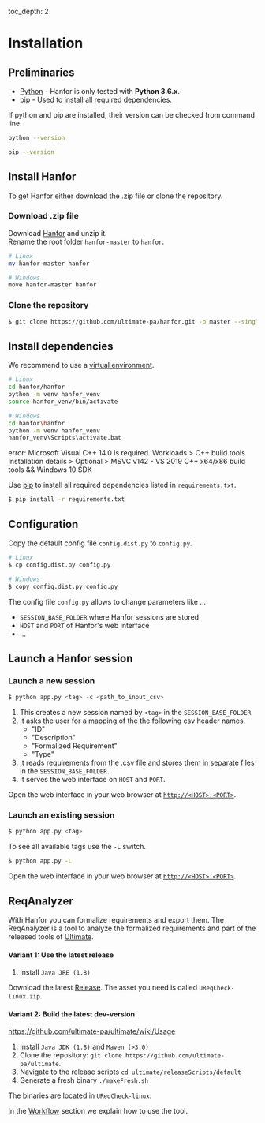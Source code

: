toc_depth: 2

# Installation

## Preliminaries
* [Python](https://www.python.org/) - Hanfor is only tested with **Python 3.6.x**.
* [pip](https://pypi.org/project/pip/) - Used to install all required dependencies.

If python and pip are installed, their version can be checked from command line.
```bash
python --version

pip --version
```

## Install Hanfor
To get Hanfor either download the .zip file or clone the repository.

### Download .zip file
Download [Hanfor](https://github.com/ultimate-pa/hanfor/archive/master.zip) and unzip it.  
Rename the root folder `hanfor-master` to `hanfor`.
```bash
# Linux
mv hanfor-master hanfor

# Windows
move hanfor-master hanfor
```

### Clone the repository
```bash
$ git clone https://github.com/ultimate-pa/hanfor.git -b master --single-branch 
```

## Install dependencies
We recommend to use a [virtual environment](https://docs.python.org/3/tutorial/venv.html).
```bash
# Linux
cd hanfor/hanfor
python -m venv hanfor_venv
source hanfor_venv/bin/activate

# Windows
cd hanfor\hanfor
python -m venv hanfor_venv
hanfor_venv\Scripts\activate.bat
```

error: Microsoft Visual C++ 14.0 is required.
Workloads > C++ build tools
Installation details > Optional > MSVC v142 - VS 2019 C++ x64/x86 build tools && Windows 10 SDK

Use [pip](https://pypi.org/project/pip/) to install all required dependencies listed in `requirements.txt`.
```bash
$ pip install -r requirements.txt
```

## Configuration
Copy the default config file `config.dist.py` to `config.py`.
```bash
# Linux
$ cp config.dist.py config.py

# Windows
$ copy config.dist.py config.py
```

The config file `config.py` allows to change parameters like ...

- `SESSION_BASE_FOLDER` where Hanfor sessions are stored
- `HOST` and `PORT` of Hanfor's web interface
- ...

## Launch a Hanfor session

### Launch a new session
```bash
$ python app.py <tag> -c <path_to_input_csv>
```
1. This creates a new session named by `<tag>` in the `SESSION_BASE_FOLDER`.
2. It asks the user for a mapping of the the following csv header names.
    * "ID"
    * "Description"
    * "Formalized Requirement"
    * "Type"
3. It reads requirements from the .csv file and stores them in separate files in the `SESSION_BASE_FOLDER`.
4. It serves the web interface on `HOST` and `PORT`.

Open the web interface in your web browser at [`http://<HOST>:<PORT>`](http://127.0.0.1:5000).

### Launch an existing session
```bash
$ python app.py <tag>
```
To see all available tags use the `-L` switch.
```bash
$ python app.py -L
```
Open the web interface in your web browser at [`http://<HOST>:<PORT>`](http://127.0.0.1:5000).
 
 
## ReqAnalyzer
With Hanfor you can formalize requirements and export them. 
The ReqAnalyzer is a tool to analyze the formalized requirements and part of the released tools of [Ultimate](https://github.com/ultimate-pa/ultimate).

#### Variant 1: Use the latest release

1. Install `Java JRE (1.8)`

Download the latest [Release](https://monteverdi.informatik.uni-freiburg.de/ultimate-nightly/).
The asset you need is called `UReqCheck-linux.zip`. 


#### Variant 2: Build the latest dev-version

https://github.com/ultimate-pa/ultimate/wiki/Usage

1. Install `Java JDK (1.8)` and `Maven (>3.0)`
2. Clone the repository: `git clone https://github.com/ultimate-pa/ultimate`.
3. Navigate to the release scripts `cd ultimate/releaseScripts/default`
4. Generate a fresh binary `./makeFresh.sh`

The binaries are located in `UReqCheck-linux`.

In the [Workflow](../usage/workflow.md) section we explain how to use the tool.